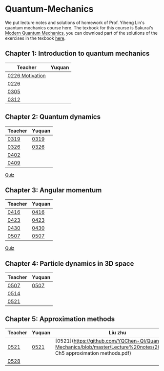 # Quantum-Mechanics

We put lecture notes and solutions of homework of Prof. Yiheng Lin's quantum mechanics course here. The texbook for this course is Sakurai's [Modern Quantum Mechanics](https://github.com/YQChen-QI/Quantum-Mechanics/blob/master/Modern%20Quantum%20Mechanics%20%5BJ.J.Sakurai%5D.pdf), you can download part of the solutions of the exercises in the texbook [here](https://github.com/YQChen-QI/Quantum-Mechanics/blob/master/Modern%20Quantum%20Mechanics%20Solutions%20%5BJ.J.Sakurai%5D.pdf).

## Chapter 1: Introduction to quantum mechanics

|Teacher|Yuquan|
|---|---|
|[0226 Motivation](https://github.com/YQChen-QI/Quantum-Mechanics/blob/master/Lecture%20notes(teacher)/Chapter%201/0226%20motivation.pdf)|
|[0226](https://github.com/YQChen-QI/Quantum-Mechanics/blob/master/Lecture%20notes(teacher)/Chapter%201/0226.pdf)|
|[0305](https://github.com/YQChen-QI/Quantum-Mechanics/blob/master/Lecture%20notes(teacher)/Chapter%201/0305.pdf)|
|[0312](https://github.com/YQChen-QI/Quantum-Mechanics/blob/master/Lecture%20notes(teacher)/Chapter%201/0312.pdf)|

## Chapter 2: Quantum dynamics

|Teacher|Yuquan|
|---|---|
|[0319](https://github.com/YQChen-QI/Quantum-Mechanics/blob/master/Lecture%20notes(teacher)/Chapter%202/0319.pdf)|[0319](https://github.com/YQChen-QI/Quantum-Mechanics/blob/master/Lecture%20notes(me)/Chapter%202/0319.pdf)|
|[0326](https://github.com/YQChen-QI/Quantum-Mechanics/blob/master/Lecture%20notes(teacher)/Chapter%202/0326.pdf)|[0326](https://github.com/YQChen-QI/Quantum-Mechanics/blob/master/Lecture%20notes(me)/Chapter%202/0326.pdf)|
|[0402](https://github.com/YQChen-QI/Quantum-Mechanics/blob/master/Lecture%20notes(teacher)/Chapter%202/0402.pdf)|
|[0409](https://github.com/YQChen-QI/Quantum-Mechanics/blob/master/Lecture%20notes(teacher)/Chapter%202/0409.pdf)|

[Quiz](https://github.com/YQChen-QI/Quantum-Mechanics/blob/master/Quiz/Quiz%202.pdf)

## Chapter 3: Angular momentum

|Teacher|Yuquan|
|---|---|
|[0416](https://github.com/YQChen-QI/Quantum-Mechanics/blob/master/Lecture%20notes(teacher)/Chapter%203/0416.pdf)|[0416](https://github.com/YQChen-QI/Quantum-Mechanics/blob/master/Lecture%20notes(me)/Chapter%203/0416.pdf)|
|[0423](https://github.com/YQChen-QI/Quantum-Mechanics/blob/master/Lecture%20notes(teacher)/Chapter%203/0423.pdf)|[0423](https://github.com/YQChen-QI/Quantum-Mechanics/blob/master/Lecture%20notes(me)/Chapter%203/0423.pdf)|
|[0430](https://github.com/YQChen-QI/Quantum-Mechanics/blob/master/Lecture%20notes(teacher)/Chapter%203/0430.pdf)|[0430](https://github.com/YQChen-QI/Quantum-Mechanics/blob/master/Lecture%20notes(me)/Chapter%203/0430.pdf)|
|[0507](https://github.com/YQChen-QI/Quantum-Mechanics/blob/master/Lecture%20notes(teacher)/Chapter%203/0507.pdf)|[0507](https://github.com/YQChen-QI/Quantum-Mechanics/blob/master/Lecture%20notes(me)/Chapter%203/0507.pdf)|

[Quiz]()

## Chapter 4: Particle dynamics in 3D space

|Teacher|Yuquan|
|---|---|
|[0507](https://github.com/YQChen-QI/Quantum-Mechanics/blob/master/Lecture%20notes(teacher)/Chapter%204/0507.pdf)|[0507](https://github.com/YQChen-QI/Quantum-Mechanics/blob/master/Lecture%20notes(me)/Chapter%204/0507.pdf)|
|[0514](https://github.com/YQChen-QI/Quantum-Mechanics/blob/master/Lecture%20notes(teacher)/Chapter%204/0514.pdf)||
|[0521](https://github.com/YQChen-QI/Quantum-Mechanics/blob/master/Lecture%20notes(teacher)/Chapter%204/0521.pdf)||

## Chapter 5: Approximation methods

| Teacher                                                      | Yuquan                                                       | Liu zhu                                                      |
| ------------------------------------------------------------ | ------------------------------------------------------------ | ------------------------------------------------------------ |
| [0521](https://github.com/YQChen-QI/Quantum-Mechanics/blob/master/Lecture%20notes(teacher)/Chapter%205/0521.pdf) | [0521](https://github.com/YQChen-QI/Quantum-Mechanics/blob/master/Lecture%20notes(me)/Chapter%205/0521.pdf) | [0521](https://github.com/YQChen-QI/Quantum-Mechanics/blob/master/Lecture%20notes/20190521 Ch5 approximation methods.pdf) |
| [0528](https://github.com/YQChen-QI/Quantum-Mechanics/blob/master/Lecture%20notes(teacher)/Chapter%205/0528.pdf) |                                                              |                                                              |


